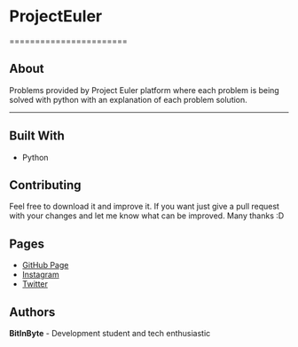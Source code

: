 # ProjectEuler
=======================
## About
Problems provided by Project Euler platform where each problem is being solved with python with an explanation of each problem solution.

----

## Built With
- Python 
## Contributing
Feel free to download it and improve it. If you want just give a pull request with your changes and let me know what can be improved. Many thanks :D
## Pages
- [GitHub Page](https://github.com/BitInByte)
- [Instagram](https://www.instagram.com/bitinbyte/)
- [Twitter](https://twitter.com/BitInByte2)
## Authors
**BitInByte** - Development student and tech enthusiastic